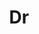 ---
layout: person
given: Sjors
family: Scheres
department: MRC Laboratory of Molecular Biology
title: Dr
job_title: Group Leader
crsid: shws2
image: /assets/uploads/Scheres_Sjors.png
webpage: https://www2.mrc-lmb.cam.ac.uk/group-leaders/n-to-s/sjors-scheres/
biography: 'Sjors Scheres is a structural biologist who was born and educated in The
  Netherlands, where he obtained his PhD at Utrecht University in 2003. He has been
  a Programme Leader at the Medical Research Council Laboratory of Molecular Biology
  since 2010.


  Sjors made fundamental contributions to three-dimensional structure determination
  of protein complexes by electron cryo-microscopy (cryo-EM). He formulated a Bayesian
  framework for high-resolution reconstruction of cryo-EM images and their classification
  into distinct structural states, and implemented these methods in the RELION software
  package. He used these methods to reach a milestone in cryo-EM structure determination
  of protein complexes: reconstruction to atomic-resolution.


  In collaboration with Michel Goedert, Sjors also applied his methods to solve atomic
  structures of amyloid filaments from the brains of individuals with neurodegenerative
  disease, including tau filaments from Alzheimer''s disease. Surprisingly, although
  different diseases are characterised by amyloid formation of the same protein, specific
  amyloid structures were observed for each disease.'
---